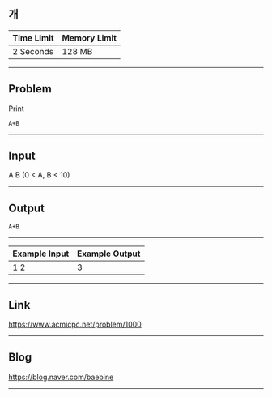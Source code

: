 ## **개**

| Time Limit | Memory Limit |
| --- | --- |
| 2 Seconds | 128 MB |

___

## Problem
Print
```
A+B
```

___

## Input
A B (0 < A, B < 10)

___

## Output
```
A+B
```

___

| Example Input | Example Output |
| --- | --- |
| 1 2 | 3 |

___

## Link
https://www.acmicpc.net/problem/1000

___

## Blog
https://blog.naver.com/baebine

___
